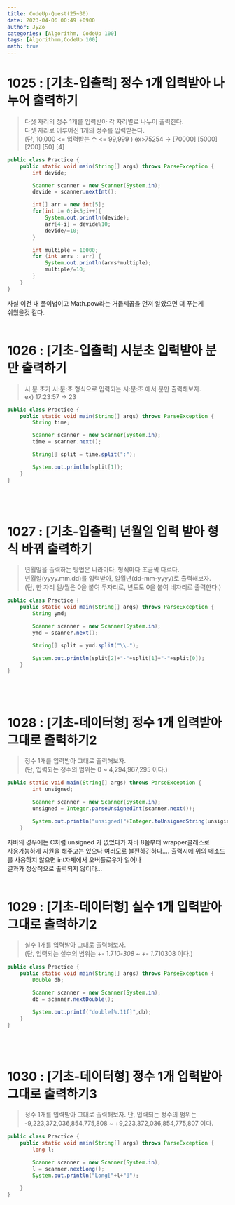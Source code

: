 ```yaml
---
title: CodeUp-Quest(25~30)
date: 2023-04-06 00:49 +0900
author: JyZo
categories: [Algorithm, CodeUp 100]
tags: [Algorithmm,CodeUp 100]
math: true
---
```


# 1025 : [기초-입출력] 정수 1개 입력받아 나누어 출력하기
> 다섯 자리의 정수 1개를 입력받아 각 자리별로 나누어 출력한다.  
>다섯 자리로 이루어진 1개의 정수를 입력받는다.  
>(단, 10,000 <= 입력받는 수 <= 99,999 )  ex>75254 ->
> [70000] [5000] [200] [50] [4]

```java
public class Practice {
    public static void main(String[] args) throws ParseException {
        int devide;

        Scanner scanner = new Scanner(System.in);
        devide = scanner.nextInt();

        int[] arr = new int[5];
        for(int i= 0;i<5;i++){
            System.out.println(devide);
            arr[4-i] = devide%10;
            devide/=10;
        }

        int multiple = 10000;
        for (int arrs : arr) {
            System.out.println(arrs*multiple);
            multiple/=10;
        }
    }
}
```
사실 이건 내 풀이법이고 Math.pow라는 거듭제곱을 먼저 알았으면 더 푸는게  
쉬웠을것 같다.
<br/>
<br/>

# 1026 : [기초-입출력] 시분초 입력받아 분만 출력하기
> 시 분 초가 시:분:초 형식으로 입력되는 시:분:초 에서 분만 출력해보자.  
> ex) 17:23:57 -> 23

```java
public class Practice {
    public static void main(String[] args) throws ParseException {
        String time;

        Scanner scanner = new Scanner(System.in);
        time = scanner.next();

        String[] split = time.split(":");

        System.out.println(split[1]);
    }
}
```
<br/>
<br/>

# 1027 : [기초-입출력] 년월일 입력 받아 형식 바꿔 출력하기
> 년월일을 출력하는 방법은 나라마다, 형식마다 조금씩 다르다.  
년월일(yyyy.mm.dd)를 입력받아, 일월년(dd-mm-yyyy)로 출력해보자.  
(단, 한 자리 일/월은 0을 붙여 두자리로, 년도도 0을 붙여 네자리로 출력한다.)  

```java
public class Practice {
    public static void main(String[] args) throws ParseException {
        String ymd;

        Scanner scanner = new Scanner(System.in);
        ymd = scanner.next();

        String[] split = ymd.split("\\.");

        System.out.println(split[2]+"-"+split[1]+"-"+split[0]);
    }
}
```
<br/>
<br/>

# 1028 : [기초-데이터형] 정수 1개 입력받아 그대로 출력하기2
>정수 1개를 입력받아 그대로 출력해보자.  
(단, 입력되는 정수의 범위는 0 ~ 4,294,967,295 이다.)

```java
public static void main(String[] args) throws ParseException {
        int unsigned;

        Scanner scanner = new Scanner(System.in);
        unsigned = Integer.parseUnsignedInt(scanner.next());

        System.out.println("unsigned["+Integer.toUnsignedString(unsigined)+"]");
    }
```
자바의 경우에는 C처럼 unsigned 가 없었다가 자바 8쯤부터 wrapper클래스로  
사용가능하게 지원을 해주고는 있으나 여러모로 불편하긴하다....
출력시에 위의 메소드를 사용하지 않으면 int자체에서 오버플로우가 일어나  
결과가 정상적으로 출력되지 않더라...
<br/>
<br/>

# 1029 : [기초-데이터형] 실수 1개 입력받아 그대로 출력하기2
>실수 1개를 입력받아 그대로 출력해보자.  
(단, 입력되는 실수의 범위는 +- 1.7*10-308 ~ +- 1.7*10308 이다.)

```java
public class Practice {
    public static void main(String[] args) throws ParseException {
        Double db;

        Scanner scanner = new Scanner(System.in);
        db = scanner.nextDouble();

        System.out.printf("double[%.11f]",db);
    }
}
```
<br/>
<br/>

# 1030 : [기초-데이터형] 정수 1개 입력받아 그대로 출력하기3
>정수 1개를 입력받아 그대로 출력해보자. 단, 입력되는 정수의 범위는  
-9,223,372,036,854,775,808 ~ +9,223,372,036,854,775,807 이다.

```java
public class Practice {
    public static void main(String[] args) throws ParseException {
        long l;

        Scanner scanner = new Scanner(System.in);
        l = scanner.nextLong();
        System.out.println("Long["+l+"]");

    }
}
```
<br/>
<br/>
